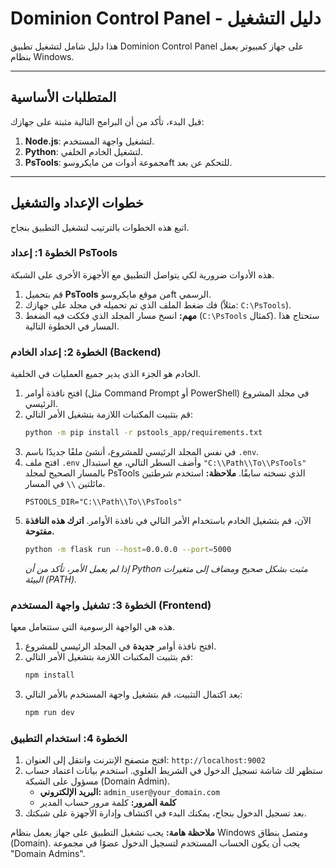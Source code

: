 # Dominion Control Panel - دليل التشغيل

هذا دليل شامل لتشغيل تطبيق Dominion Control Panel على جهاز كمبيوتر يعمل بنظام Windows.

---

## المتطلبات الأساسية

قبل البدء، تأكد من أن البرامج التالية مثبتة على جهازك:
1.  **Node.js**: لتشغيل واجهة المستخدم.
2.  **Python**: لتشغيل الخادم الخلفي.
3.  **PsTools**: مجموعة أدوات من مايكروسوft للتحكم عن بعد.

---

## خطوات الإعداد والتشغيل

اتبع هذه الخطوات بالترتيب لتشغيل التطبيق بنجاح.

### الخطوة 1: إعداد PsTools

هذه الأدوات ضرورية لكي يتواصل التطبيق مع الأجهزة الأخرى على الشبكة.

1.  قم بتحميل **PsTools** من موقع مايكروسوft الرسمي.
2.  فك ضغط الملف الذي تم تحميله في مجلد على جهازك (مثلاً: `C:\PsTools`).
3.  **مهم:** انسخ مسار المجلد الذي فككت فيه الضغط (`C:\PsTools` كمثال). ستحتاج هذا المسار في الخطوة التالية.

### الخطوة 2: إعداد الخادم (Backend)

الخادم هو الجزء الذي يدير جميع العمليات في الخلفية.

1.  افتح نافذة أوامر (مثل Command Prompt أو PowerShell) في مجلد المشروع الرئيسي.
2.  قم بتثبيت المكتبات اللازمة بتشغيل الأمر التالي:
    ```bash
    python -m pip install -r pstools_app/requirements.txt
    ```
3.  في نفس المجلد الرئيسي للمشروع، أنشئ ملفًا جديدًا باسم `.env`.
4.  افتح ملف `.env` وأضف السطر التالي، مع استبدال `"C:\\Path\\To\\PsTools"` بالمسار الصحيح لمجلد PsTools الذي نسخته سابقًا. **ملاحظة:** استخدم شرطتين مائلتين `\\` في المسار.
    ```env
    PSTOOLS_DIR="C:\\Path\\To\\PsTools"
    ```
5.  الآن، قم بتشغيل الخادم باستخدام الأمر التالي في نافذة الأوامر. **اترك هذه النافذة مفتوحة.**
    ```bash
    python -m flask run --host=0.0.0.0 --port=5000
    ```
    *إذا لم يعمل الأمر، تأكد من أن Python مثبت بشكل صحيح ومضاف إلى متغيرات البيئة (PATH).*

### الخطوة 3: تشغيل واجهة المستخدم (Frontend)

هذه هي الواجهة الرسومية التي ستتعامل معها.

1.  افتح نافذة أوامر **جديدة** في المجلد الرئيسي للمشروع.
2.  قم بتثبيت المكتبات اللازمة بتشغيل الأمر التالي:
    ```bash
    npm install
    ```
3.  بعد اكتمال التثبيت، قم بتشغيل واجهة المستخدم بالأمر التالي:
    ```bash
    npm run dev
    ```

### الخطوة 4: استخدام التطبيق

1.  افتح متصفح الإنترنت وانتقل إلى العنوان: `http://localhost:9002`
2.  ستظهر لك شاشة تسجيل الدخول في الشريط العلوي. استخدم بيانات اعتماد حساب مسؤول على الشبكة (Domain Admin).
    *   **البريد الإلكتروني:** `admin_user@your_domain.com`
    *   **كلمة المرور:** كلمة مرور حساب المدير
3.  بعد تسجيل الدخول بنجاح، يمكنك البدء في اكتشاف وإدارة الأجهزة على شبكتك.

**ملاحظة هامة:** يجب تشغيل التطبيق على جهاز يعمل بنظام Windows ومتصل بنطاق (Domain). يجب أن يكون الحساب المستخدم لتسجيل الدخول عضوًا في مجموعة "Domain Admins".


